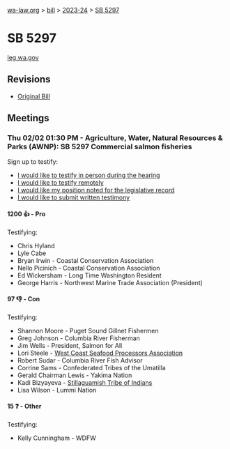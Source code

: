 [wa-law.org](/) > [bill](/bill/) > [2023-24](/bill/2023-24/) > [SB 5297](/bill/2023-24/sb/5297/)

# SB 5297
[leg.wa.gov](https://app.leg.wa.gov/billsummary?BillNumber=5297&Year=2023&Initiative=false)

## Revisions
* [Original Bill](1/)

## Meetings
### Thu 02/02 01:30 PM - Agriculture, Water, Natural Resources & Parks (AWNP): SB 5297 Commercial salmon fisheries
Sign up to testify:
* [I would like to testify in person during the hearing](https://app.leg.wa.gov/csi/Testifier/Add?chamber=House&mId=30535&aId=149885&caId=20879&tId=1)
* [I would like to testify remotely](https://app.leg.wa.gov/csi/Testifier/Add?chamber=House&mId=30535&aId=149885&caId=20879&tId=2)
* [I would like my position noted for the legislative record](https://app.leg.wa.gov/csi/Testifier/Add?chamber=House&mId=30535&aId=149885&caId=20879&tId=3)
* [I would like to submit written testimony](https://app.leg.wa.gov/csi/Testifier/Add?chamber=House&mId=30535&aId=149885&caId=20879&tId=4)

#### 1200 👍 - Pro
Testifying:
* Chris Hyland
* Lyle Cabe
* Bryan Irwin - Coastal Conservation Association
* Nello Picinich - Coastal Conservation Association
* Ed Wickersham - Long Time Washington Resident
* George  Harris - Northwest Marine Trade Association (President)

#### 97 👎 - Con
Testifying:
* Shannon Moore - Puget Sound Gillnet Fishermen
* Greg Johnson - Columbia River Fisherman
* Jim Wells - President, Salmon for All
* Lori Steele - [West Coast Seafood Processors Association](/org/west_coast_seafood_processors_association/)
* Robert Sudar - Columbia River Fish Advisor
* Corrine Sams - Confederated Tribes of the Umatilla
* Gerald Chairman Lewis - Yakima Nation
* Kadi Bizyayeva - [Stillaguamish Tribe of Indians](/org/stillaguamish_tribe_of_indians/)
* Lisa Wilson - Lummi Nation

#### 15 ❓ - Other
Testifying:
* Kelly Cunningham - WDFW
